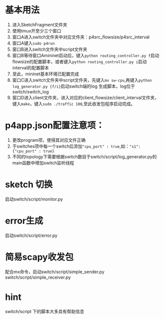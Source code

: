 # 基本用法
1. 进入SketchFragment文件夹
2. 使用tmux开至少三个窗口
3. 窗口A进入switch文件夹中对应文件夹：p4src_flowsize/p4src_interval
4. 窗口A键入`sudo p4run`
5. 窗口B进入switch文件夹中script文件夹
6. 窗口B等待窗口Amininet启动后，键入`python routing_controller.py f`启动flowsize的配置脚本，或者键入`python routing_controller.py i`启动interval的配置脚本
7. 至此，mininet基本环境已配置完成
8. 窗口C进入switch文件夹中script文件夹，先键入`mx sw-cpu`,再键入`python log_generator.py {f/i}`启动switch端的log 生成脚本，log位于switch/switch_log
9. 窗口D进入client文件夹，进入对应的client_flowsize/client_interval文件夹，键入`make`，键入`sudo ./traffic 100`,至此收发包程序启动完成。


# p4app.json配置注意项：
1. 更改program项，使得其对应文件正确
2. 于switches项中每一个switch后添加`"cpu_port" : true`,如：`"s1": {"cpu_port" : true}`
3. 不同的topology下需要根据switch数目于switch/script/log_generator.py的main函数中增加switch监听线程

# sketch 切换
启动switch/script/monitor.py
# error生成
启动switch/script/error.py
# 简易scapy收发包
配合mx命令，启动switch/script/simple_sender.py  switch/script/simple_receiver.py 
# hint 
switch/script 下的脚本大多具有帮助信息
